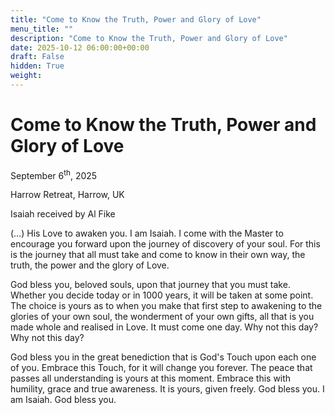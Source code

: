 ```yaml
---
title: "Come to Know the Truth, Power and Glory of Love"
menu_title: ""
description: "Come to Know the Truth, Power and Glory of Love"
date: 2025-10-12 06:00:00+00:00
draft: False
hidden: True
weight:
---
```

# Come to Know the Truth, Power and Glory of Love

September 6<sup>th</sup>, 2025

Harrow Retreat, Harrow, UK

Isaiah received by Al Fike

(…) His Love to awaken you. I am Isaiah. I come with the Master to encourage you forward upon the journey of discovery of your soul. For this is the journey that all must take and come to know in their own way, the truth, the power and the glory of Love.

God bless you, beloved souls, upon that journey that you must take. Whether you decide today or in 1000 years, it will be taken at some point. The choice is yours as to when you make that first step to awakening to the glories of your own soul, the wonderment of your own gifts, all that is you made whole and realised in Love. It must come one day. Why not this day? Why not this day?

God bless you in the great benediction that is God's Touch upon each one of you. Embrace this Touch, for it will change you forever. The peace that passes all understanding is yours at this moment. Embrace this with humility, grace and true awareness. It is yours, given freely. God bless you. I am Isaiah. God bless you.
